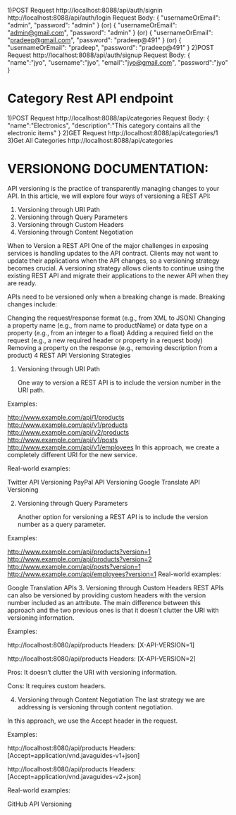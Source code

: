 1)POST Request
http://localhost:8088/api/auth/signin
http://localhost:8088/api/auth/login
Request Body:
{
"usernameOrEmail": "admin",
"password": "admin"
}
(or)
{
"usernameOrEmail": "admin@gmail.com",
"password": "admin"
}
(or)
{
"usernameOrEmail": "pradeep@gmail.com",
"password": "pradeep@491"
}
(or)
{
"usernameOrEmail": "pradeep",
"password": "pradeep@491"
}
2)POST Request
http://localhost:8088/api/auth/signup 
Request Body:
{
"name":"jyo",
"username":"jyo",
"email":"jyo@gmail.com",
"password":"jyo"
}

Category Rest API endpoint
============================
1)POST Request
http://localhost:8088/api/categories
Request Body:
{
"name":"Electronics",
"description":"This category contains all the electronic items"
}
2)GET Request
http://localhost:8088/api/categories/1
3)Get All Categories
http://localhost:8088/api/categories

VERSIONONG DOCUMENTATION:
===========================
API versioning is the practice of transparently managing changes to your API.
In this article, we will explore four ways of versioning a REST API:

1. Versioning through URI Path
2. Versioning through Query Parameters
3. Versioning through Custom Headers
4. Versioning through Content Negotiation

When to Version a REST API
One of the major challenges in exposing services is handling updates to the API contract. Clients may not want to update their applications when the API changes, so a versioning strategy becomes crucial. A versioning strategy allows clients to continue using the existing REST API and migrate their applications to the newer API when they are ready.

APIs need to be versioned only when a breaking change is made. Breaking changes include:

Changing the request/response format (e.g., from XML to JSON)
Changing a property name (e.g., from name to productName) or data type on a property (e.g., from an integer to a float)
Adding a required field on the request (e.g., a new required header or property in a request body)
Removing a property on the response (e.g., removing description from a product)
4 REST API Versioning Strategies
1. Versioning through URI Path

   One way to version a REST API is to include the version number in the URI path.

Examples:

http://www.example.com/api/1/products
http://www.example.com/api/v1/products
http://www.example.com/api/v2/products
http://www.example.com/api/v1/posts
http://www.example.com/api/v1/employees
In this approach, we create a completely different URI for the new service.

Real-world examples:

Twitter API Versioning
PayPal API Versioning
Google Translate API Versioning

2. Versioning through Query Parameters

   Another option for versioning a REST API is to include the version number as a query parameter.

Examples:

http://www.example.com/api/products?version=1
http://www.example.com/api/products?version=2
http://www.example.com/api/posts?version=1
http://www.example.com/api/employees?version=1
Real-world examples:

Google Translation APIs
3. Versioning through Custom Headers
   REST APIs can also be versioned by providing custom headers with the version number included as an attribute. The main difference between this approach and the two previous ones is that it doesn’t clutter the URI with versioning information.

Examples:

http://localhost:8080/api/products
Headers: [X-API-VERSION=1]

http://localhost:8080/api/products
Headers: [X-API-VERSION=2]

Pros: It doesn’t clutter the URI with versioning information.

Cons: It requires custom headers.

4. Versioning through Content Negotiation
   The last strategy we are addressing is versioning through content negotiation.

In this approach, we use the Accept header in the request.

Examples:

http://localhost:8080/api/products
Headers: [Accept=application/vnd.javaguides-v1+json]

http://localhost:8080/api/products
Headers: [Accept=application/vnd.javaguides-v2+json]

Real-world examples:

GitHub API Versioning
